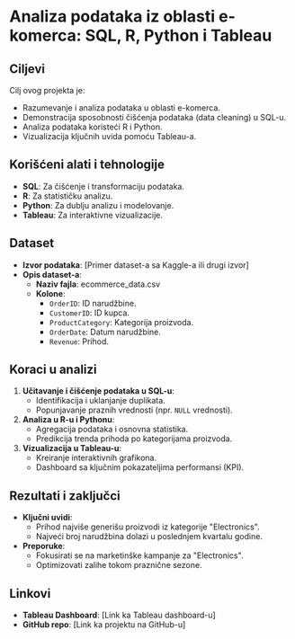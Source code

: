 # Analiza podataka iz oblasti e-komerca: SQL, R, Python i Tableau

## Ciljevi
Cilj ovog projekta je:
- Razumevanje i analiza podataka u oblasti e-komerca.
- Demonstracija sposobnosti čišćenja podataka (data cleaning) u SQL-u.
- Analiza podataka koristeći R i Python.
- Vizualizacija ključnih uvida pomoću Tableau-a.

## Korišćeni alati i tehnologije
- **SQL**: Za čišćenje i transformaciju podataka.
- **R**: Za statističku analizu.
- **Python**: Za dublju analizu i modelovanje.
- **Tableau**: Za interaktivne vizualizacije.

## Dataset
- **Izvor podataka**: [Primer dataset-a sa Kaggle-a ili drugi izvor]
- **Opis dataset-a**:
  - **Naziv fajla**: ecommerce_data.csv
  - **Kolone**:
    - `OrderID`: ID narudžbine.
    - `CustomerID`: ID kupca.
    - `ProductCategory`: Kategorija proizvoda.
    - `OrderDate`: Datum narudžbine.
    - `Revenue`: Prihod.

## Koraci u analizi
1. **Učitavanje i čišćenje podataka u SQL-u**:
   - Identifikacija i uklanjanje duplikata.
   - Popunjavanje praznih vrednosti (npr. `NULL` vrednosti).
2. **Analiza u R-u i Pythonu**:
   - Agregacija podataka i osnovna statistika.
   - Predikcija trenda prihoda po kategorijama proizvoda.
3. **Vizualizacija u Tableau-u**:
   - Kreiranje interaktivnih grafikona.
   - Dashboard sa ključnim pokazateljima performansi (KPI).

## Rezultati i zaključci
- **Ključni uvidi**:
  - Prihod najviše generišu proizvodi iz kategorije "Electronics".
  - Najveći broj narudžbina dolazi u poslednjem kvartalu godine.
- **Preporuke**:
  - Fokusirati se na marketinške kampanje za "Electronics".
  - Optimizovati zalihe tokom praznične sezone.

## Linkovi
- **Tableau Dashboard**: [Link ka Tableau dashboard-u]
- **GitHub repo**: [Link ka projektu na GitHub-u]
